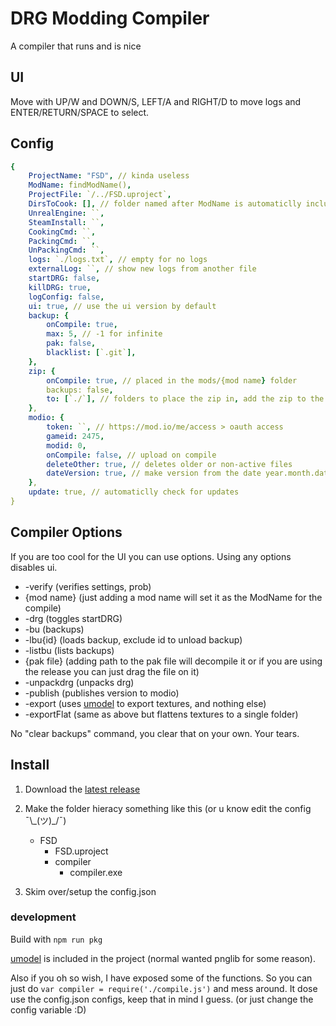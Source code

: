 # DRG Modding Compiler

A compiler that runs and is nice

## UI

Move with UP/W and DOWN/S, LEFT/A and RIGHT/D to move logs and ENTER/RETURN/SPACE to select.

## Config

```yaml
{
    ProjectName: "FSD", // kinda useless
    ModName: findModName(),
    ProjectFile: `/../FSD.uproject`,
    DirsToCook: [], // folder named after ModName is automaticlly included
    UnrealEngine: ``,
    SteamInstall: ``,
    CookingCmd: ``,
    PackingCmd: ``,
    UnPackingCmd: ``,
    logs: `./logs.txt`, // empty for no logs
    externalLog: ``, // show new logs from another file
    startDRG: false,
    killDRG: true,
    logConfig: false,
    ui: true, // use the ui version by default
    backup: {
        onCompile: true,
        max: 5, // -1 for infinite
        pak: false,
        blacklist: [`.git`],
    },
    zip: {
        onCompile: true, // placed in the mods/{mod name} folder
        backups: false,
        to: [`./`], // folders to place the zip in, add the zip to the mod folder, for if you want to add the zip to github and to modio https://github.com/nickelc/upload-to-modio
    },
    modio: {
        token: ``, // https://mod.io/me/access > oauth access
        gameid: 2475,
        modid: 0,
        onCompile: false, // upload on compile
        deleteOther: true, // deletes older or non-active files
        dateVersion: true, // make version from the date year.month.date, otherwise get version from project
    },
    update: true, // automaticlly check for updates
}
```

## Compiler Options

If you are too cool for the UI you can use options. Using any options disables ui.

- -verify (verifies settings, prob)
- {mod name} (just adding a mod name will set it as the ModName for the compile)
- -drg (toggles startDRG)
- -bu (backups)
- -lbu{id} (loads backup, exclude id to unload backup)
- -listbu (lists backups)
- {pak file} (adding path to the pak file will decompile it or if you are using the release you can just drag the file on it)
- -unpackdrg (unpacks drg)
- -publish (publishes version to modio)
- -export (uses [umodel](https://github.com/gildor2/UEViewer) to export textures, and nothing else)
- -exportFlat (same as above but flattens textures to a single folder)

No "clear backups" command, you clear that on your own. Your tears.

## Install

1. Download the [latest release](https://github.com/MrCreaper/drg-linux-modding/releases/latest)
2. Make the folder hieracy something like this (or u know edit the config ¯\\\_(ツ)\_/¯)
   - FSD
     - FSD.uproject
     - compiler
       - compiler.exe

3. Skim over/setup the config.json

### development

Build with `npm run pkg`

[umodel](https://github.com/gildor2/UEViewer) is included in the project (normal wanted pnglib for some reason).

Also if you oh so wish, I have exposed some of the functions.
So you can just do `var compiler = require('./compile.js')` and mess around.
It dose use the config.json configs, keep that in mind I guess.
(or just change the config variable :D)
